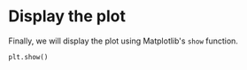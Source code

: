 # Display the plot

Finally, we will display the plot using Matplotlib's `show` function.

```python
plt.show()
```
